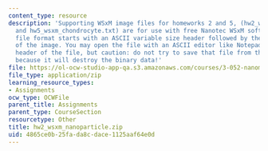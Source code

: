 ```yaml
---
content_type: resource
description: 'Supporting WSxM image files for homeworks 2 and 5, (hw2_wsxm_nanoparticle.txt
  and hw5_wsxm_chondrocyte.txt) are for use with free Nanotec WSxM software. This
  file format starts with an ASCII variable size header followed by the binary data
  of the image. You may open the file with an ASCII editor like Notepad and see the
  header of the file, but caution: do not try to save that file from the ASCII editor
  because it will destroy the binary data!'
file: https://ol-ocw-studio-app-qa.s3.amazonaws.com/courses/3-052-nanomechanics-of-materials-and-biomaterials-spring-2007/4865ce0b25fada8cdace1125aaf64e0d_hw2_wsxm_nanoparticle.zip
file_type: application/zip
learning_resource_types:
- Assignments
ocw_type: OCWFile
parent_title: Assignments
parent_type: CourseSection
resourcetype: Other
title: hw2_wsxm_nanoparticle.zip
uid: 4865ce0b-25fa-da8c-dace-1125aaf64e0d
---
```

